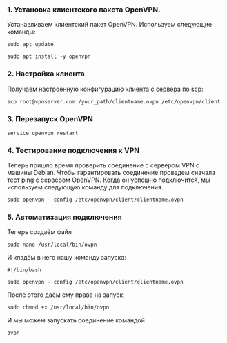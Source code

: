 ### 1. Установка клиентского пакета OpenVPN.

Устанавливаем клиентский пакет OpenVPN. Используем следующие команды:

``sudo apt update``

``sudo apt install -y openvpn``

### 2. Настройка клиента

Получаем настроенную конфигурацию клиента с сервера по scp:

``scp root@vpnserver.com:/your_path/clientname.ovpn /etc/openvpn/client``

### 3. Перезапуск OpenVPN

``service openvpn restart``

### 4. Тестирование подключения к VPN

Теперь пришло время проверить соединение с сервером VPN с машины Debian.
Чтобы гарантировать соединение проведем сначала тест ping с сервером OpenVPN.
Когда он успешно подключится, мы используем следующую команду для подключения.

``sudo openvpn --config /etc/openvpn/client/clientname.ovpn``

### 5. Автоматизация подключения

Теперь создаём файл

``sudo nano /usr/local/bin/ovpn``

И кладём в него нашу команду запуска:

```
#!/bin/bash

sudo openvpn --config /etc/openvpn/client/clientname.ovpn
```
После этого даём ему права на запуск:

``sudo chmod +x /usr/local/bin/ovpn``

И мы можем запускать соединение командой

``ovpn``

